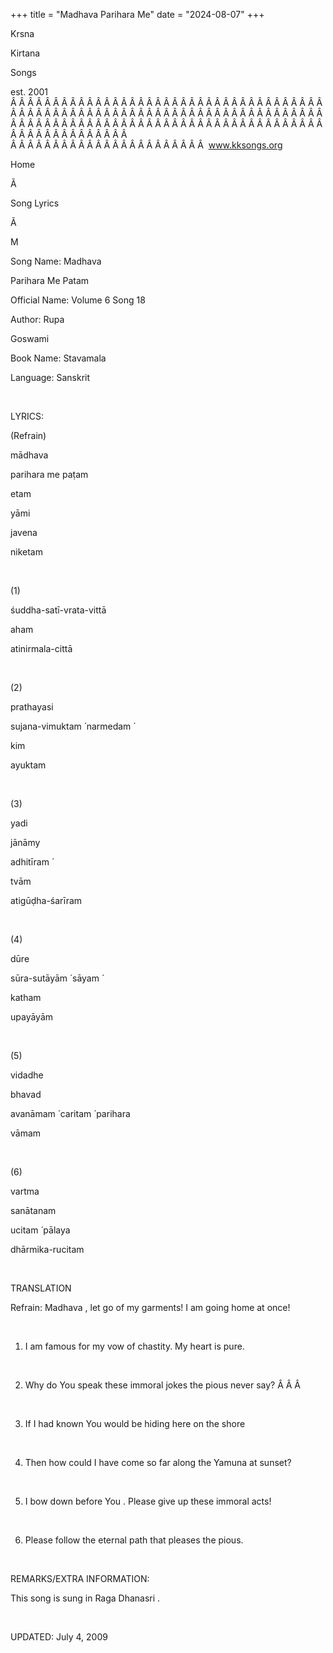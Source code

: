 +++ 
title = "Madhava Parihara Me"
date = "2024-08-07"
+++

Krsna
 
Kirtana
 
Songs

est. 2001
Â Â Â Â Â Â Â Â Â Â Â Â Â Â Â Â Â Â Â Â Â Â Â Â Â Â Â Â Â Â Â Â Â Â Â Â Â Â Â Â Â Â Â Â Â Â Â Â Â Â Â Â Â Â Â Â Â Â Â Â Â Â Â Â Â Â Â Â Â Â Â Â Â Â Â Â Â Â Â Â Â Â Â Â Â Â Â Â Â Â Â Â Â Â Â Â Â Â Â Â Â Â Â Â Â Â Â Â Â Â Â Â Â Â Â Â Â Â Â Â Â Â Â Â Â  
Â Â Â Â Â Â Â Â Â Â Â Â Â Â Â Â Â Â Â Â Â Â Â  
www.kksongs.org








Home


Ã 
 
Song Lyrics
 
Ã 
 
M


Song Name: 
Madhava
 
Parihara
 Me 
Patam


Official Name: Volume 6 Song 18


Author: 
Rupa
 
Goswami




Book Name: 
Stavamala


Language: 
Sanskrit




 


LYRICS:


(Refrain)


mādhava
 
parihara
 me 
paṭam
 
etam
 


yāmi
 
javena
 
niketam


 


(1)


śuddha-satī-vrata-vittā
 
aham
 
atinirmala-cittā




 


(2)


prathayasi
 
sujana-vimuktam
́ 
narmedam
́

kim
 
ayuktam
 


 


(3)


yadi
 
jānāmy
 
adhitīram
́

tvām
 
atigūḍha-śarīram




 


(4)


dūre
 
sūra-sutāyām
́ 
sāyam
́

katham
 
upayāyām
 


 


(5)


vidadhe
 
bhavad
 
avanāmam
́ 
caritam
́ 
parihara
 
vāmam
 


 


(6)


vartma
 
sanātanam
 
ucitam
́ 
pālaya
 
dhārmika-rucitam


 


TRANSLATION


Refrain: 
Madhava
, let go of my garments! I am going home at once!


 


1) I am famous for my vow
of chastity. My heart is pure.


 


2) Why do 
You
 speak these immoral jokes the pious never say?
Â Â Â  


 


3) If I had known 
You
 would be hiding here on the shore 


 


4) Then how could I have
come so far along the 
Yamuna
 at sunset?


 


5) I bow down before 
You
. Please give up these immoral acts!


 


6) Please follow the
eternal path that pleases the pious.


 


REMARKS/EXTRA INFORMATION:


This
song is sung in Raga 
Dhanasri
.


 


UPDATED:
 July 4, 2009